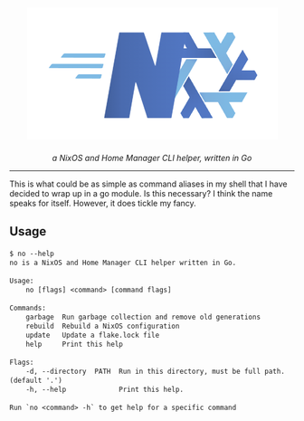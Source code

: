 <h2 align="center">
    <picture>
        <img src="./assets/no.png" style="margin-left: auto; margin-right: auto">
    </picture>
</h2>

_<p align="center">a NixOS and Home Manager CLI helper, written in Go</p>_

---

This is what could be as simple as command aliases in my shell that I have
decided to wrap up in a go module. Is this necessary? I think the name speaks
for itself. However, it does tickle my fancy.

## Usage

```shell
$ no --help
no is a NixOS and Home Manager CLI helper written in Go.

Usage:
    no [flags] <command> [command flags]

Commands:
    garbage  Run garbage collection and remove old generations
    rebuild  Rebuild a NixOS configuration
    update   Update a flake.lock file
    help     Print this help

Flags:
    -d, --directory  PATH  Run in this directory, must be full path. (default '.')
    -h, --help             Print this help.

Run `no <command> -h` to get help for a specific command
```
